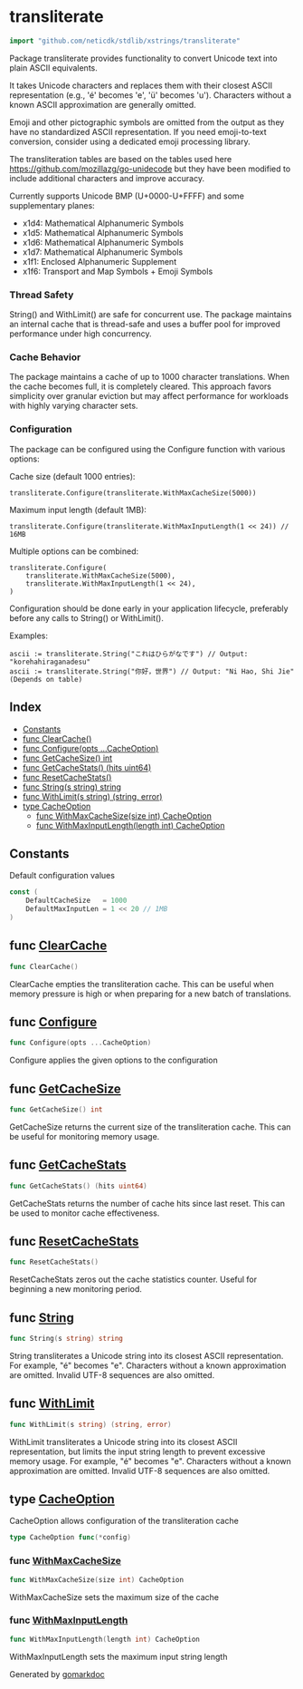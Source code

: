 <!-- Code generated by gomarkdoc. DO NOT EDIT -->

# transliterate

```go
import "github.com/neticdk/stdlib/xstrings/transliterate"
```

Package transliterate provides functionality to convert Unicode text into plain ASCII equivalents.

It takes Unicode characters and replaces them with their closest ASCII representation \(e.g., 'é' becomes 'e', 'ü' becomes 'u'\). Characters without a known ASCII approximation are generally omitted.

Emoji and other pictographic symbols are omitted from the output as they have no standardized ASCII representation. If you need emoji\-to\-text conversion, consider using a dedicated emoji processing library.

The transliteration tables are based on the tables used here https://github.com/mozillazg/go-unidecode but they have been modified to include additional characters and improve accuracy.

Currently supports Unicode BMP \(U\+0000\-U\+FFFF\) and some supplementary planes:

- x1d4: Mathematical Alphanumeric Symbols
- x1d5: Mathematical Alphanumeric Symbols
- x1d6: Mathematical Alphanumeric Symbols
- x1d7: Mathematical Alphanumeric Symbols
- x1f1: Enclosed Alphanumeric Supplement
- x1f6: Transport and Map Symbols \+ Emoji Symbols

### Thread Safety

String\(\) and WithLimit\(\) are safe for concurrent use. The package maintains an internal cache that is thread\-safe and uses a buffer pool for improved performance under high concurrency.

### Cache Behavior

The package maintains a cache of up to 1000 character translations. When the cache becomes full, it is completely cleared. This approach favors simplicity over granular eviction but may affect performance for workloads with highly varying character sets.

### Configuration

The package can be configured using the Configure function with various options:

Cache size \(default 1000 entries\):

```
transliterate.Configure(transliterate.WithMaxCacheSize(5000))
```

Maximum input length \(default 1MB\):

```
transliterate.Configure(transliterate.WithMaxInputLength(1 << 24)) // 16MB
```

Multiple options can be combined:

```
transliterate.Configure(
    transliterate.WithMaxCacheSize(5000),
    transliterate.WithMaxInputLength(1 << 24),
)
```

Configuration should be done early in your application lifecycle, preferably before any calls to String\(\) or WithLimit\(\).

Examples:

```
ascii := transliterate.String("これはひらがなです") // Output: "korehahiraganadesu"
ascii := transliterate.String("你好，世界") // Output: "Ni Hao, Shi Jie" (Depends on table)
```

## Index

- [Constants](<#constants>)
- [func ClearCache\(\)](<#ClearCache>)
- [func Configure\(opts ...CacheOption\)](<#Configure>)
- [func GetCacheSize\(\) int](<#GetCacheSize>)
- [func GetCacheStats\(\) \(hits uint64\)](<#GetCacheStats>)
- [func ResetCacheStats\(\)](<#ResetCacheStats>)
- [func String\(s string\) string](<#String>)
- [func WithLimit\(s string\) \(string, error\)](<#WithLimit>)
- [type CacheOption](<#CacheOption>)
  - [func WithMaxCacheSize\(size int\) CacheOption](<#WithMaxCacheSize>)
  - [func WithMaxInputLength\(length int\) CacheOption](<#WithMaxInputLength>)


## Constants

<a name="DefaultCacheSize"></a>Default configuration values

```go
const (
    DefaultCacheSize   = 1000
    DefaultMaxInputLen = 1 << 20 // 1MB
)
```

<a name="ClearCache"></a>
## func [ClearCache](<https://github.com/neticdk/go-stdlib/blob/main/xstrings/transliterate/cache.go#L67>)

```go
func ClearCache()
```

ClearCache empties the transliteration cache. This can be useful when memory pressure is high or when preparing for a new batch of translations.

<a name="Configure"></a>
## func [Configure](<https://github.com/neticdk/go-stdlib/blob/main/xstrings/transliterate/config.go#L45>)

```go
func Configure(opts ...CacheOption)
```

Configure applies the given options to the configuration

<a name="GetCacheSize"></a>
## func [GetCacheSize](<https://github.com/neticdk/go-stdlib/blob/main/xstrings/transliterate/cache.go#L75>)

```go
func GetCacheSize() int
```

GetCacheSize returns the current size of the transliteration cache. This can be useful for monitoring memory usage.

<a name="GetCacheStats"></a>
## func [GetCacheStats](<https://github.com/neticdk/go-stdlib/blob/main/xstrings/transliterate/cache.go#L54>)

```go
func GetCacheStats() (hits uint64)
```

GetCacheStats returns the number of cache hits since last reset. This can be used to monitor cache effectiveness.

<a name="ResetCacheStats"></a>
## func [ResetCacheStats](<https://github.com/neticdk/go-stdlib/blob/main/xstrings/transliterate/cache.go#L60>)

```go
func ResetCacheStats()
```

ResetCacheStats zeros out the cache statistics counter. Useful for beginning a new monitoring period.

<a name="String"></a>
## func [String](<https://github.com/neticdk/go-stdlib/blob/main/xstrings/transliterate/transliterate.go#L28>)

```go
func String(s string) string
```

String transliterates a Unicode string into its closest ASCII representation. For example, "é" becomes "e". Characters without a known approximation are omitted. Invalid UTF\-8 sequences are also omitted.

<a name="WithLimit"></a>
## func [WithLimit](<https://github.com/neticdk/go-stdlib/blob/main/xstrings/transliterate/transliterate.go#L55>)

```go
func WithLimit(s string) (string, error)
```

WithLimit transliterates a Unicode string into its closest ASCII representation, but limits the input string length to prevent excessive memory usage. For example, "é" becomes "e". Characters without a known approximation are omitted. Invalid UTF\-8 sequences are also omitted.

<a name="CacheOption"></a>
## type [CacheOption](<https://github.com/neticdk/go-stdlib/blob/main/xstrings/transliterate/config.go#L10>)

CacheOption allows configuration of the transliteration cache

```go
type CacheOption func(*config)
```

<a name="WithMaxCacheSize"></a>
### func [WithMaxCacheSize](<https://github.com/neticdk/go-stdlib/blob/main/xstrings/transliterate/config.go#L27>)

```go
func WithMaxCacheSize(size int) CacheOption
```

WithMaxCacheSize sets the maximum size of the cache

<a name="WithMaxInputLength"></a>
### func [WithMaxInputLength](<https://github.com/neticdk/go-stdlib/blob/main/xstrings/transliterate/config.go#L36>)

```go
func WithMaxInputLength(length int) CacheOption
```

WithMaxInputLength sets the maximum input string length

Generated by [gomarkdoc](<https://github.com/princjef/gomarkdoc>)
